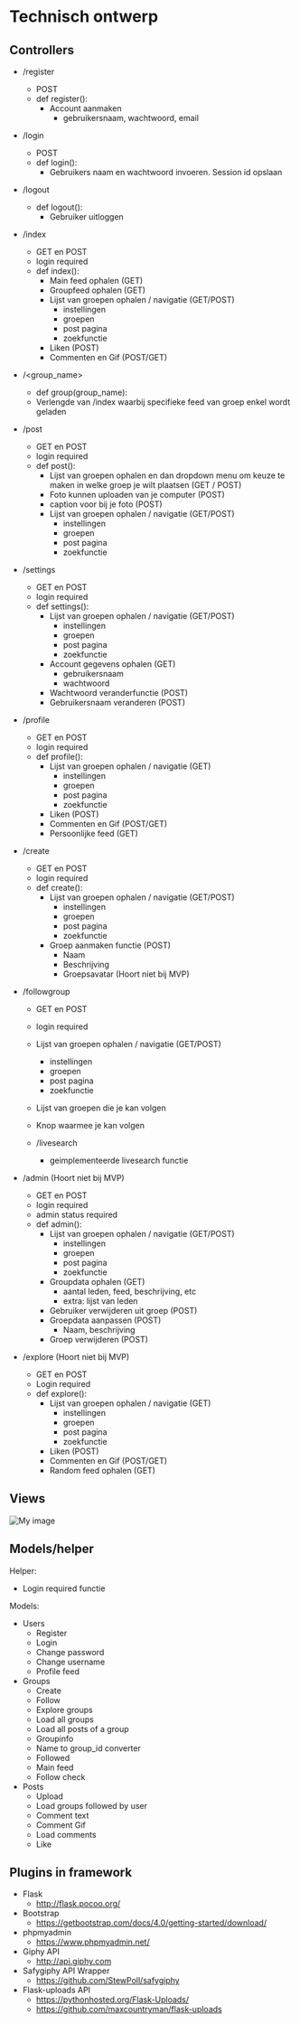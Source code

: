 # Technisch ontwerp

## Controllers
- /register
  - POST
  - def register():
    - Account aanmaken
      - gebruikersnaam, wachtwoord, email

- /login
  - POST
  - def login():
    - Gebruikers naam en wachtwoord invoeren. Session id opslaan

- /logout
    - def logout():
        - Gebruiker uitloggen

- /index
  - GET en POST
  - login required
  - def index():
    - Main feed ophalen (GET)
    - Groupfeed ophalen (GET)
    - Lijst van groepen ophalen / navigatie (GET/POST)
      - instellingen
      - groepen
      - post pagina
      - zoekfunctie
    - Liken (POST)
    - Commenten en Gif (POST/GET)
    
- /<group_name>
  - def group(group_name):
  - Verlengde van /index waarbij specifieke feed van groep enkel wordt geladen

- /post
  - GET en POST
  - login required
  - def post():
    - Lijst van groepen ophalen en dan dropdown menu om keuze te maken in welke groep je wilt plaatsen (GET / POST)
    - Foto kunnen uploaden van je computer (POST)
    - caption voor bij je foto (POST)
    - Lijst van groepen ophalen / navigatie (GET/POST)
      - instellingen
      - groepen
      - post pagina
      - zoekfunctie

- /settings
  - GET en POST
  - login required
  - def settings():
    - Lijst van groepen ophalen / navigatie (GET/POST)
      - instellingen
      - groepen
      - post pagina
      - zoekfunctie
    - Account gegevens ophalen (GET)
      - gebruikersnaam
      - wachtwoord
    - Wachtwoord veranderfunctie (POST)
    - Gebruikersnaam veranderen (POST)

- /profile
  - GET en POST
  - login required
  - def profile():
    - Lijst van groepen ophalen / navigatie (GET)
      - instellingen
      - groepen
      - post pagina
      - zoekfunctie
    - Liken (POST)
    - Commenten en Gif (POST/GET)
    - Persoonlijke feed (GET)

- /create
  - GET en POST
  - login required
  - def create():
    - Lijst van groepen ophalen / navigatie (GET/POST)
      - instellingen
      - groepen
      - post pagina
      - zoekfunctie
    - Groep aanmaken functie (POST)
      - Naam
      - Beschrijving
      - Groepsavatar (Hoort niet bij MVP)

- /followgroup
    - GET en POST
    - login required
    - Lijst van groepen ophalen / navigatie (GET/POST)
      - instellingen
      - groepen
      - post pagina
      - zoekfunctie
    - Lijst van groepen die je kan volgen
    - Knop waarmee je kan volgen
  
  - /livesearch
    - geimplementeerde livesearch functie

- /admin (Hoort niet bij MVP)
  - GET en POST
  - login required
  - admin status required
  - def admin():
    - Lijst van groepen ophalen / navigatie (GET/POST)
      - instellingen
      - groepen
      - post pagina
      - zoekfunctie
    - Groupdata ophalen (GET)
      - aantal leden, feed, beschrijving, etc
      - extra: lijst van leden
    - Gebruiker verwijderen uit groep (POST)
    - Groepdata aanpassen (POST)
      - Naam, beschrijving
    - Groep verwijderen (POST)

- /explore (Hoort niet bij MVP)
  - GET en POST
  - Login required
  - def explore():
    - Lijst van groepen ophalen / navigatie (GET)
      - instellingen
      - groepen
      - post pagina
      - zoekfunctie
    - Liken (POST)
    - Commenten en Gif (POST/GET)
    - Random feed ophalen (GET)

## Views
![My image](https://github.com/Zjoerdie/UvAgram/blob/master/pictures/prototype_website.jpg?raw=true "hoi")

## Models/helper

Helper:
- Login required functie

Models:
- Users
  - Register
  - Login
  - Change password
  - Change username
  - Profile feed
- Groups
  - Create
  - Follow
  - Explore groups
  - Load all groups
  - Load all posts of a group
  - Groupinfo
  - Name to group_id converter
  - Followed
  - Main feed
  - Follow check
- Posts
  - Upload
  - Load groups followed by user
  - Comment text
  - Comment Gif
  - Load comments
  - Like

## Plugins in framework
- Flask
  - http://flask.pocoo.org/
- Bootstrap
  - https://getbootstrap.com/docs/4.0/getting-started/download/
- phpmyadmin
  - https://www.phpmyadmin.net/
- Giphy API
  - http://api.giphy.com
- Safygiphy API Wrapper
  - https://github.com/StewPoll/safygiphy
- Flask-uploads API
  - https://pythonhosted.org/Flask-Uploads/
  - https://github.com/maxcountryman/flask-uploads

